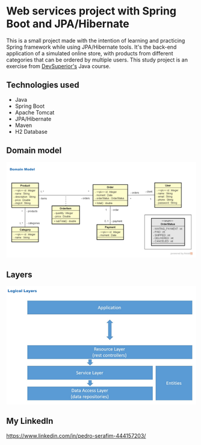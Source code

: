 # Web services project with Spring Boot and JPA/Hibernate

This is a small project made with the intention of learning and practicing Spring framework while using JPA/Hibernate tools. It's the back-end application of a simulated online store, with products from different categories that can be ordered by multiple users. This study project is an exercise from [DevSuperior's](https://github.com/devsuperior) Java course.

## Technologies used
- Java
- Spring Boot
- Apache Tomcat
- JPA/Hibernate
- Maven
- H2 Database

## Domain model
![Domain](https://github.com/pedrosrfm/workshop-springboot3-jpa/blob/main/assets/domain_model.png)

## Layers
![Layers](https://github.com/pedrosrfm/workshop-springboot3-jpa/blob/main/assets/layers.png)

## My LinkedIn
https://www.linkedin.com/in/pedro-serafim-444157203/
